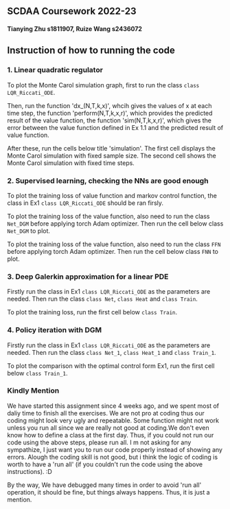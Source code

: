 ## SCDAA Coursework 2022-23
#### Tianying Zhu s1811907,  Ruize Wang s2436072
## Instruction of how to running the code
### 1. Linear quadratic regulator
To plot the Monte Carol simulation graph, first to run the class `class LQR_Riccati_ODE`.

Then, run the function 'dx_(N,T,k,x)', whcih gives the values of x at each time step, the function 'perform(N,T,k,x,r)', which provides the predicted result of the value function, the function 'sim(N,T,k,x,r)', which gives the error between the value function defined in Ex 1.1 and the predicted result of value function.

After these, run the cells below title 'simulation'. The first cell displays the Monte Carol simulation with fixed sample size. The second cell shows the Monte Carol simulation with fixed time steps.

### 2. Supervised learning, checking the NNs are good enough
To plot the training loss of value function and markov control function, the class in Ex1 `class LQR_Riccati_ODE` should be ran firsly.

To plot the training loss of the value function, also need to run the class `Net_DGM` before applying torch Adam optimizer. Then run the cell below class `Net_DGM` to plot.

To plot the training loss of the value function, also need to run the class `FFN` before applying torch Adam optimizer. Then run the cell below class `FNN` to plot.

### 3. Deep Galerkin approximation for a linear PDE
Firstly run the class in Ex1 `class LQR_Riccati_ODE` as the parameters are needed. Then run the class `class Net`, `class Heat` and `class Train`.

To plot the training loss, run the first cell below `class Train`.

### 4. Policy iteration with DGM
Firstly run the class in Ex1 `class LQR_Riccati_ODE` as the parameters are needed. Then run the class `class Net_1`, `class Heat_1` and `class Train_1`.

To plot the comparison with the optimal control form Ex1, run the first cell below `class Train_1`.
### Kindly Mention
We have started this assignment since 4 weeks ago, and we spent most of daliy time to finish all the exercises. We are not pro at coding thus our coding might look very ugly and repeatable. Some function might not work unless you run all since we are really not good at coding.We don't even know how to define a class at the first day. Thus, if you could not run our code using the above steps, please run all. I m not asking for any sympathize, I just want you to run our code properly instead of showing any errors. Alough the coding skill is not good, but i think the logic of coding is worth to have a 'run all' (if you couldn't run the code using the above instructions). :D 

By the way, We have debugged many times in order to avoid 'run all' operation, it should be fine, but things always happens. Thus, it is just a mention.
